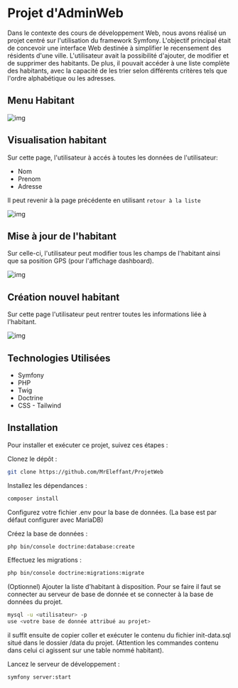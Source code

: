 
# Projet d'AdminWeb
Dans le contexte des cours de développement Web, nous avons réalisé un projet centré sur l'utilisation du framework Symfony. L'objectif principal était de concevoir une interface Web destinée à simplifier le recensement des résidents d'une ville. L'utilisateur avait la possibilité d'ajouter, de modifier et de supprimer des habitants. De plus, il pouvait accéder à une liste complète des habitants, avec la capacité de les trier selon différents critères tels que l'ordre alphabétique ou les adresses.

## Menu Habitant
        

![img](https://media.discordapp.net/attachments/1017135217988878336/1199727124626559126/image.png?ex=65c397f4&is=65b122f4&hm=ecaa1922a910a2e404d20a4b54409599f8457d36df45419cf702e14aee1f4a13&=&format=webp&quality=lossless&width=896&height=116)
        

## Visualisation habitant
Sur cette page, l'utilisateur à accés à toutes les données de l'utilisateur:
- Nom
- Prenom
- Adresse

Il peut revenir à la page précédente en utilisant `retour à la liste`
        
![img](https://media.discordapp.net/attachments/1017135217988878336/1199727714098233405/image.png?ex=65c39880&is=65b12380&hm=e767397d5e97a5819db01aad1939e6cdd3434147bde2e3bfcece1d0b076db894&=&format=webp&quality=lossless&width=896&height=228)


## Mise à jour de l'habitant
Sur celle-ci, l'utilisateur peut modifier tous les champs de l'habitant ainsi que sa position GPS (pour l'affichage dashboard). 

![img](https://media.discordapp.net/attachments/1017135217988878336/1199727755550543942/image.png?ex=65c3988a&is=65b1238a&hm=b7d87f57aa375c7d03076f28afcad5d8527c1d047ac3b35a3d9d08874018fa5d&=&format=webp&quality=lossless&width=896&height=228)

## Création nouvel habitant
Sur cette page l'utilisateur peut rentrer toutes les informations liée à l'habitant.

![img](https://media.discordapp.net/attachments/1017135217988878336/1199727287256502272/image.png?ex=65c3981b&is=65b1231b&hm=7ec3b069163dfc836f70e1245e9f962b808235cac5960d0f1654d84979609952&=&format=webp&quality=lossless&width=340&height=428)

## Technologies Utilisées
- Symfony
- PHP
- Twig
- Doctrine
- CSS - Tailwind

## Installation
Pour installer et exécuter ce projet, suivez ces étapes :

Clonez le dépôt : 
```bash
git clone https://github.com/MrEleffant/ProjetWeb
```
Installez les dépendances : 
```bash
composer install
```
Configurez votre fichier .env pour la base de données. (La base est par défaut configurer avec MariaDB)

Créez la base de données : 
```bash
php bin/console doctrine:database:create
```
Effectuez les migrations : 
```bash
php bin/console doctrine:migrations:migrate
```
(Optionnel) Ajouter la liste d'habitant à disposition. Pour se faire il faut se connecter au serveur de base de donnée et se connecter à la base de données du projet.
```bash
mysql -u <utilisateur> -p 
use <votre base de donnée attribué au projet>
```
il suffit ensuite de copier coller et exécuter le contenu du fichier init-data.sql situé dans le dossier /data du projet. (Attention les commandes contenu dans celui ci agissent sur une table nommé habitant).

Lancez le serveur de développement : 
```bash
symfony server:start
```